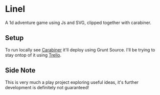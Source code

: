 # Linel

A 1d adventure game using Js and SVG, clipped together with carabiner.

Setup
-----

To run locally see [Carabiner](http://github.com/dvmtn/carabiner) it'll deploy using Grunt Source.
I'll be trying to stay ontop of it using [Trello](https://trello.com/b/Bla2buH0/linel).

Side Note
---------

This is very much a play project exploring useful ideas, it's further development is definitely not guaranteed!
